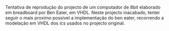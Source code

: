 Tentativa de reprodução do projecto de um computador de 8bit elaborado em breadboard por Ben Eater, em VHDL.
Neste projecto inacabado, tentei seguir o mais proximo possivel a implementação do ben eater, recorrendo a modelação em VHDL dos ics usados no projecto original.

